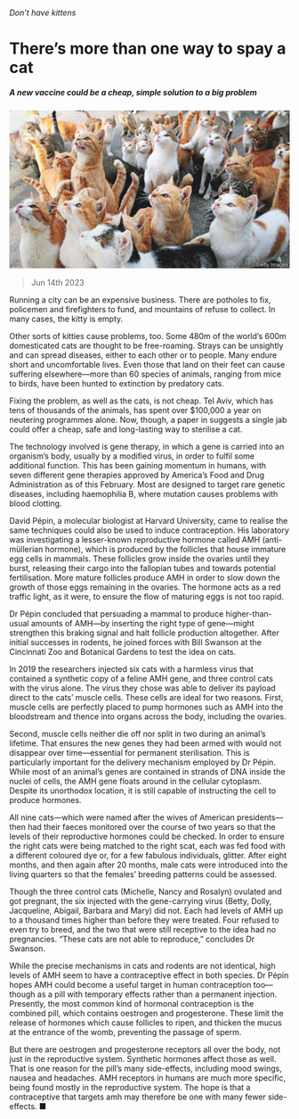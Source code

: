 ###### Don’t have kittens

# There’s more than one way to spay a cat 

##### A new vaccine could be a cheap, simple solution to a big problem 

![image](images/20230617_STP001.jpg) 

> Jun 14th 2023 

Running a city can be an expensive business. There are potholes to fix, policemen and firefighters to fund, and mountains of refuse to collect. In many cases, the kitty is empty.

Other sorts of kitties cause problems, too. Some 480m of the world’s 600m domesticated cats are thought to be free-roaming. Strays can be unsightly and can spread diseases, either to each other or to people. Many endure short and uncomfortable lives. Even those that land on their feet can cause suffering elsewhere—more than 60 species of animals, ranging from mice to birds, have been hunted to extinction by predatory cats.

Fixing the problem, as well as the cats, is not cheap. Tel Aviv, which has tens of thousands of the animals, has spent over $100,000 a year on neutering programmes alone. Now, though, a paper in  suggests a single jab could offer a cheap, safe and long-lasting way to sterilise a cat.

The technology involved is gene therapy, in which a gene is carried into an organism’s body, usually by a modified virus, in order to fulfil some additional function. This has been gaining momentum in humans, with seven different gene therapies approved by America’s Food and Drug Administration as of this February. Most are designed to target rare genetic diseases, including haemophilia B, where mutation causes problems with blood clotting.

David Pépin, a molecular biologist at Harvard University, came to realise the same techniques could also be used to induce contraception. His laboratory was investigating a lesser-known reproductive hormone called AMH (anti-müllerian hormone), which is produced by the follicles that house immature egg cells in mammals. These follicles grow inside the ovaries until they burst, releasing their cargo into the fallopian tubes and towards potential fertilisation. More mature follicles produce AMH in order to slow down the growth of those eggs remaining in the ovaries. The hormone acts as a red traffic light, as it were, to ensure the flow of maturing eggs is not too rapid.

Dr Pépin concluded that persuading a mammal to produce higher-than-usual amounts of AMH—by inserting the right type of gene—might strengthen this braking signal and halt follicle production altogether. After initial successes in rodents, he joined forces with Bill Swanson at the Cincinnati Zoo and Botanical Gardens to test the idea on cats.

In 2019 the researchers injected six cats with a harmless virus that contained a synthetic copy of a feline AMH gene, and three control cats with the virus alone. The virus they chose was able to deliver its payload direct to the cats’ muscle cells. These cells are ideal for two reasons. First, muscle cells are perfectly placed to pump hormones such as AMH into the bloodstream and thence into organs across the body, including the ovaries. 

Second, muscle cells neither die off nor split in two during an animal’s lifetime. That ensures the new genes they had been armed with would not disappear over time—essential for permanent sterilisation. This is particularly important for the delivery mechanism employed by Dr Pépin. While most of an animal’s genes are contained in strands of DNA inside the nuclei of cells, the AMH gene floats around in the cellular cytoplasm. Despite its unorthodox location, it is still capable of instructing the cell to produce hormones.

All nine cats—which were named after the wives of American presidents—then had their faeces monitored over the course of two years so that the levels of their reproductive hormones could be checked. In order to ensure the right cats were being matched to the right scat, each was fed food with a different coloured dye or, for a few fabulous individuals, glitter. After eight months, and then again after 20 months, male cats were introduced into the living quarters so that the females’ breeding patterns could be assessed.

Though the three control cats (Michelle, Nancy and Rosalyn) ovulated and got pregnant, the six injected with the gene-carrying virus (Betty, Dolly, Jacqueline, Abigail, Barbara and Mary) did not. Each had levels of AMH up to a thousand times higher than before they were treated. Four refused to even try to breed, and the two that were still receptive to the idea had no pregnancies. “These cats are not able to reproduce,” concludes Dr Swanson.

While the precise mechanisms in cats and rodents are not identical, high levels of AMH seem to have a contraceptive effect in both species. Dr Pépin hopes AMH could become a useful target in human contraception too—though as a pill with temporary effects rather than a permanent injection. Presently, the most common kind of hormonal contraception is the combined pill, which contains oestrogen and progesterone. These limit the release of hormones which cause follicles to ripen, and thicken the mucus at the entrance of the womb, preventing the passage of sperm.

But there are oestrogen and progesterone receptors all over the body, not just in the reproductive system. Synthetic hormones affect those as well. That is one reason for the pill’s many side-effects, including mood swings, nausea and headaches. AMH receptors in humans are much more specific, being found mostly in the reproductive system. The hope is that a contraceptive that targets amh may therefore be one with many fewer side-effects. ■


